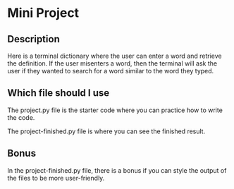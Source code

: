 # Mini Project

## Description

Here is a terminal dictionary where the user can enter a word and retrieve the definition. If the user misenters a word, then the terminal will ask the user if they wanted to search for a word similar to the word they typed.

## Which file should I use

The project.py file is the starter code where you can practice how to write the code.

The project-finished.py file is where you can see the finished result.

## Bonus

In the project-finished.py file, there is a bonus if you can style the output of the files to be more user-friendly.
